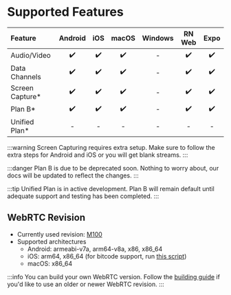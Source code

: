 # Supported Features

| Feature | Android | iOS | macOS | Windows | RN Web | Expo |
| :------- | :-------: | :---: | :-----: | :-------: | :------: | :----: |
| Audio/Video | :heavy_check_mark: | :heavy_check_mark: | :heavy_check_mark: | - | :heavy_check_mark: | :heavy_check_mark: |
| Data Channels | :heavy_check_mark: | :heavy_check_mark: | :heavy_check_mark: | - | :heavy_check_mark: | :heavy_check_mark: |
| Screen Capture* | :heavy_check_mark: | :heavy_check_mark: | :heavy_check_mark: | - | :heavy_check_mark: | :heavy_check_mark: |
| Plan B* | :heavy_check_mark: | :heavy_check_mark: | :heavy_check_mark: | - | :heavy_check_mark: | :heavy_check_mark: |
| Unified Plan* | - | - | - | - | - | - |

:::warning Screen Capturing requires extra setup.
Make sure to follow the extra steps for Android and iOS or you will get blank streams.
:::

:::danger Plan B is due to be deprecated soon.
Nothing to worry about, our docs will be updated to reflect the changes.
:::

:::tip Unified Plan is in active development.
Plan B will remain default until adequate support and testing has been completed.
:::

## WebRTC Revision

* Currently used revision: [M100](https://github.com/jitsi/webrtc/releases/tag/v100.0.0)
* Supported architectures
  * Android: armeabi-v7a, arm64-v8a, x86, x86_64
  * iOS: arm64, x86_64 (for bitcode support, run [this script](https://raw.githubusercontent.com/react-native-webrtc/react-native-webrtc/master/tools/downloadBitcode.sh))
  * macOS: x86_64

:::info You can build your own WebRTC version.
Follow the [building guide](../building-webrtc.md) if you'd like to use an older or newer WebRTC revision.
:::
